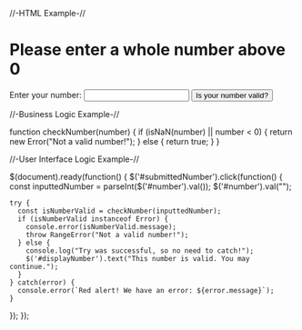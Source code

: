 //-HTML Example-//

<html lang="en-US">
<head>
  <script
  src="https://code.jquery.com/jquery-3.5.1.min.js"
  integrity="sha256-9/aliU8dGd2tb6OSsuzixeV4y/faTqgFtohetphbbj0="
  crossorigin="anonymous"></script>
  <script type="text/javascript" src="try.js"></script>
  <title>Enter a positive number</title>
</head>
<body>
  <div class="container">
    <h1>Please enter a whole number above 0</h1>
    <label for="number">Enter your number:</label>
    <input id="number" type="text">
    <button class="btn-success" id="submittedNumber">Is your number valid?</button>
    <div id="displayNumber"></div>
  </div>
</body>
</html>

//-Business Logic Example-//

function checkNumber(number) {
  if (isNaN(number) || number < 0) {
    return new Error("Not a valid number!");
  } else {
    return true;
  }
}

//-User Interface Logic Example-//

$(document).ready(function() {
  $('#submittedNumber').click(function() {
    const inputtedNumber = parseInt($('#number').val());
    $('#number').val("");

    try {
      const isNumberValid = checkNumber(inputtedNumber);
      if (isNumberValid instanceof Error) {
        console.error(isNumberValid.message);
        throw RangeError("Not a valid number!");
      } else {
        console.log("Try was successful, so no need to catch!");
        $('#displayNumber').text("This number is valid. You may continue.");
      }
    } catch(error) {
      console.error(`Red alert! We have an error: ${error.message}`);
    }
  });
});